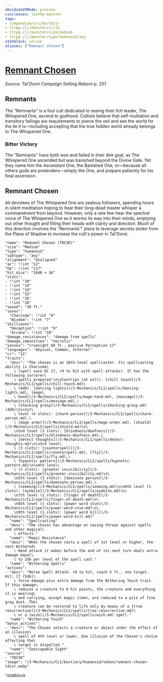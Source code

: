 ```yaml
---
obsidianUIMode: preview
cssclasses: json5e-monster
tags:
- compendium/src/5e/tdcsr
- ttrpg-cli/monster/cr/12
- ttrpg-cli/monster/size/medium
- ttrpg-cli/monster/type/humanoid/any
statblock: inline
aliases: ["Remnant Chosen"]
---
```

# [Remnant Chosen](3-Mechanics\CLI\bestiary\humanoid/remnant-chosen-tdcsr.md)
*Source: Tal'Dorei Campaign Setting Reborn p. 251*  

## Remnants

The "Remnants" is a foul cult dedicated to seeing their lich leader, The Whispered One, ascend to godhood. Cultists believe that self-mutilation and transitory failings are requirements to pierce the veil and see the world for the lie it is—including accepting that the true hidden world already belongs to The Whispered One.

### Bitter Victory

The "Remnants" have both won and failed in their dire goal, as The Whispered One ascended but was banished beyond the Divine Gate. Yet they name him the Ascendant One, the Banished One, or—because all others gods are pretenders—simply the One, and prepare patiently for his final ascension.

## Remnant Chosen

All devotees of The Whispered One are zealous followers, spending hours in silent meditation hoping to hear their long-dead master whisper a commandment from beyond. However, only a rare few hear the spectral voice of The Whispered One as it worms its way into their minds, emptying out other thought and filling their heads with clarity and direction. Much of this direction involves the "Remnants'" plans to leverage secrets stolen from the Plane of Shadow to increase the cult's power in Tal'Dorei.

```statblock
"name": "Remnant Chosen (TDCSR)"
"size": "Medium"
"type": "humanoid"
"subtype": "any"
"alignment": "Unaligned"
"ac": !!int "12"
"hp": !!int "117"
"hit_dice": "18d8 + 36"
"stats":
- !!int "10"
- !!int "14"
- !!int "14"
- !!int "15"
- !!int "16"
- !!int "20"
"speed": "30 ft."
"saves":
  "Charisma": !!int "9"
  "Wisdom": !!int "7"
"skillsaves":
  "Deception": !!int "9"
  "Arcana": !!int "10"
"damage_resistances": "damage from spells"
"damage_immunities": "necrotic"
"senses": "truesight 60 ft., passive Perception 13"
"languages": "Abyssal, Common, Infernal"
"cr": "12"
"traits":
- "desc": "The chosen is an 18th-level spellcaster. Its spellcasting ability is Charisma\
    \ (spell save DC 17, +9 to hit with spell attacks). It has the following sorcerer\
    \ spells prepared:\n\nCantrips (at will): [chill touch](/3-Mechanics/CLI/spells/chill-touch.md)\
    \ (4d8), [dancing lights](/3-Mechanics/CLI/spells/dancing-lights.md), [mage\
    \ hand](/3-Mechanics/CLI/spells/mage-hand.md), [message](/3-Mechanics/CLI/spells/message.md),\
    \ [shocking grasp](/3-Mechanics/CLI/spells/shocking-grasp.md) (4d8)\n\n1st\
    \ level (4 slots): [charm person](/3-Mechanics/CLI/spells/charm-person.md),\
    \ [mage armor](/3-Mechanics/CLI/spells/mage-armor.md), [shield](/3-Mechanics/CLI/spells/shield.md)\n\
    \n2nd level (3 slots): [blindness/deafness](/3-Mechanics/CLI/spells/blindness-deafness.md),\
    \ [detect thoughts](/3-Mechanics/CLI/spells/detect-thoughts.md)\n\n3rd level\
    \ (3 slots): [counterspell](/3-Mechanics/CLI/spells/counterspell.md), [fly](/3-Mechanics/CLI/spells/fly.md),\
    \ [hypnotic pattern](/3-Mechanics/CLI/spells/hypnotic-pattern.md)\n\n4th level\
    \ (3 slots): [greater invisibility](/3-Mechanics/CLI/spells/greater-invisibility.md)\n\
    \n5th level (3 slots): [dominate person](/3-Mechanics/CLI/spells/dominate-person.md),\
    \ [seeming](/3-Mechanics/CLI/spells/seeming.md)\n\n6th level (1 slots): [eyebite](/3-Mechanics/CLI/spells/eyebite.md)\n\
    \n7th level (1 slots): [finger of death](/3-Mechanics/CLI/spells/finger-of-death.md)\n\
    \n8th level (1 slots): [power word stun](/3-Mechanics/CLI/spells/power-word-stun.md)\n\
    \n9th level (1 slots): [power word kill](/3-Mechanics/CLI/spells/power-word-kill.md)"
  "name": "Spellcasting"
- "desc": "The chosen has advantage on saving throws against spells and other magical\
    \ effects."
  "name": "Magic Resistance"
- "desc": "When the chosen casts a spell of 1st level or higher, the next Withered\
    \ Hand attack it makes before the end of its next turn deals extra damage equal\
    \ to 1d6 per level of the spell cast."
  "name": "Withering Spells"
"actions":
- "desc": "Melee Spell Attack: +9 to hit, reach 5 ft., one target. Hit: 17 (5d6)\
    \ force damage plus extra damage from the Withering Touch trait. If this damage\
    \ reduces a creature to 0 hit points, the creature and everything it is wearing\
    \ and carrying, except magic items, are reduced to a pile of fine gray dust. The\
    \ creature can be restored to life only by means of a [true resurrection](/3-Mechanics/CLI/spells/true-resurrection.md)\
    \ or a [wish](/3-Mechanics/CLI/spells/wish.md) spell."
  "name": "Withering Touch"
"bonus_actions":
- "desc": "The Chosen selects a creature or object under the effect of an illusion\
    \ spell of 4th level or lower. One illusion of the Chosen's choice affecting the\
    \ target is dispelled."
  "name": "Inescapable Sight"
"source":
- "TDCSR"
"image": "/3-Mechanics/CLI/bestiary/humanoid/token/remnant-chosen-tdcsr.webp"
```
^statblock